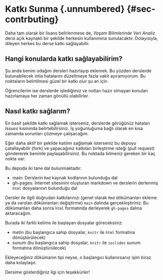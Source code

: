 # Katkı Sunma {.unnumbered} {#sec-contrbuting}

Daha tam olarak bir lisans belirlenmese de, *Yaşam Bilimlerinde Veri Analiz* dersi açık kaynaklı bir şekilde herkesin kullanımına sunulacaktır. Dolayısıyla, dileyen herkes bu derse katkı sağlayabilir.

## Hangi konularda katkı sağlayabilirim?

Şu anda benim odağım dersleri hazırlayıp eklemek. Bu yüzden derslerde bulunabilecek imla hatalarını düzeltmeye fazla vakit ayıramıyorum. Bu noktaların belirtilmesi güzel bir katkı olur şu an için.

Öğrencilerim ise derslerde işlediğimiz ve notları hazır olmayan konuları hazırlamaya her zaman gönüllü olabilirler.

## Nasıl katkı sağlarım?

En basit şekilde katkı sağlamak isterseniz, derslerde görüğünüz hataları *Issues* kısmında belirtebilirsiniz. İş yoğunluğuma bağlı olarak en kısa zamanda sorunları çözmeye çalışacağım.

Eğer daha aktif bir şekilde katılım sağlamak isterseniz bu depoyu çatallayabilir (fork) ve yapacağınız katkıları birleştirme isteği (pull request) göndererek benimle paylaşabilirsiniz. Bu noktada bilmeniz gereken bir kaç nokta var:

Bu depoda iki tane dal bulunmaktadır:

+ main: Derslerin `Rmd` kaynak kodlarının bulunduğu dal
+ gh-pages: İnternet sitesinini oluşturan markdown ve derslerin derlenmiş `html` dosyalarının bulunduğu dal

Dersler ile ilgili doğrudan katkılarınızı (genel olarak `Rmd` dökümanları ekleme ya da varolan dökümanları değiştirme) `main` dalında gerçekleştiriniz. Bu dökümanları daha sonra `html` formatında derleyerek `gh-pages` dalına aktaracağım.

Burada iki farklı kelime ile başlayan dosyalar göreceksiniz:

+ metin (bu başlangıca sahip dosyalar, `knitr` ile `html` formatına dönüştürülecek)
+ sunum (bu başlangıca sahip dosyalar, `knitr` ile `ioslides` sunum formatına dönüştürülecek)

Ekleyeceğiniz dökümanın tipi neyse, o başlangıcı kullanırsanız işim biraz daha kolaylaşır.

Dersime gösterdiğiniz ilgi için teşekkürler!
